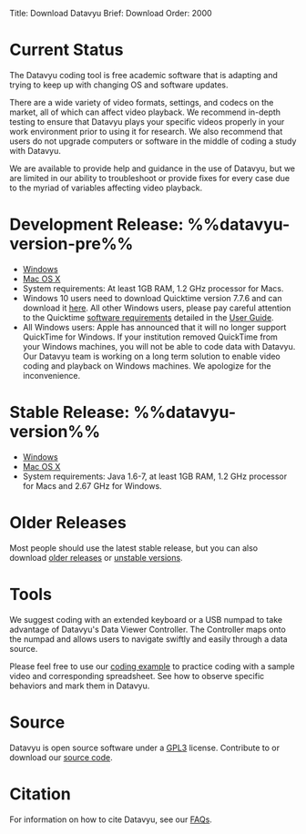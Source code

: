Title: Download Datavyu
Brief: Download
Order: 2000

# Current Status

The Datavyu coding tool is free academic software that is adapting and trying to keep up with changing OS and software updates.

There are a wide variety of video formats, settings, and codecs on the market, all of which can affect video playback. We recommend in-depth testing to ensure that Datavyu plays your specific videos properly in your work environment prior to using it for research. We also recommend that users do not upgrade computers or software in the middle of coding a study with Datavyu.

We are available to provide help and guidance in the use of Datavyu, but we are limited in our ability to troubleshoot or provide fixes for every case due to the myriad of variables affecting video playback.

# Development Release: %%datavyu-version-pre%%

- [Windows](/releases_pre/Datavyu-Windows-latest.exe)
- [Mac OS X](/releases_pre/Datavyu-OSX-latest.dmg)
- System requirements: At least 1GB RAM, 1.2 GHz processor for Macs.
- Windows 10 users need to download Quicktime version 7.7.6 and can download it [here](https://support.apple.com/kb/DL1822?locale=en_US). All other Windows users, please pay careful attention to the Quicktime [software requirements](/user-guide/guide/install.html#software-requirements) detailed in the [User Guide](/user-guide/guide.html).
- All Windows users: Apple has announced that it will no longer support QuickTime for Windows. If your institution removed QuickTime from your Windows machines, you will not be able to code data with Datavyu. Our Datavyu team is working on a long term solution to enable video coding and playback on Windows machines. We apologize for the inconvenience.

# Stable Release: %%datavyu-version%%

- [Windows](/releases/Datavyu-Windows-latest.exe)
- [Mac OS X](/releases/Datavyu-OSX-latest.dmg)
- System requirements: Java 1.6-7, at least 1GB RAM, 1.2 GHz processor for Macs and 2.67 GHz for Windows.

# Older Releases

Most people should use the latest stable release, but you can also download [older releases](/releases/) or [unstable versions](/releases_pre/).

# Tools

We suggest coding with an extended keyboard or a USB numpad to take advantage of Datavyu's Data Viewer Controller.
The Controller maps onto the numpad and allows users to navigate swiftly and easily through a data source.

Please feel free to use our [coding example](/user-guide/_downloads/DatavyuSample.zip) to practice coding with a sample video and corresponding spreadsheet.
See how to observe specific behaviors and mark them in Datavyu.

# Source

Datavyu is open source software under a [GPL3](https://github.com/databrary/datavyu/blob/master/GPL-LICENSE.txt) license.
Contribute to or download our [source code](https://github.com/databrary/datavyu).

# Citation

For information on how to cite Datavyu, see our [FAQs](http://datavyu.org/user-guide/faq.html#what-is-datavyu-s-citation).
